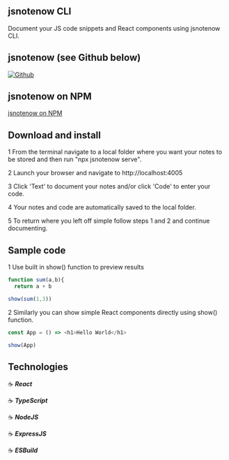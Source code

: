 ## jsnotenow CLI

Document your JS code snippets and React components using jsnotenow CLI.

## jsnotenow (see Github below)

<a href="https://github.com/jg00/proj-ts-react-jsnotenow-sg" target="_blank"><img alt="Github" src="https://user-images.githubusercontent.com/43181662/121964417-243cfb80-cd31-11eb-9558-3884775cc71d.gif" title="jsnotenow"/></a>

## jsnotenow on NPM

<a href="https://www.npmjs.com/package/jsnotenow" target="_blank">jsnotenow on NPM</a>

## Download and install

1 From the terminal navigate to a local folder where you want your notes to be stored and then run "npx jsnotenow serve".

2 Launch your browser and navigate to http://localhost:4005

3 Click 'Text' to document your notes and/or click 'Code' to enter your code.

4 Your notes and code are automatically saved to the local folder.

5 To return where you left off simple follow steps 1 and 2 and continue documenting.

## Sample code

1 Use built in show() function to preview results

```Javascript
function sum(a,b){
  return a + b

show(sum(1,3))
```

2 Similarly you can show simple React components directly using show() function.

```Javascript
const App = () => <h1>Hello World</h1>

show(App)
```

## Technologies

:coffee: **_React_**

:coffee: **_TypeScript_**

:coffee: **_NodeJS_**

:coffee: **_ExpressJS_**

:coffee: **_ESBuild_**
